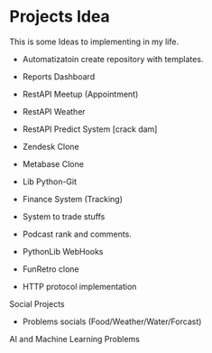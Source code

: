 # Projects Idea

This is some Ideas to implementing in my life.

* Automatizatoin create repository with templates.
* Reports Dashboard
* RestAPI Meetup (Appointment)
* RestAPI Weather
* RestAPI Predict System [crack dam]

* Zendesk Clone
* Metabase Clone

* Lib Python-Git

* Finance System (Tracking)
* System to trade stuffs

* Podcast rank and comments.
* PythonLib WebHooks
* FunRetro clone

* HTTP protocol implementation


Social Projects

* Problems socials (Food/Weather/Water/Forcast)

AI and Machine Learning Problems

